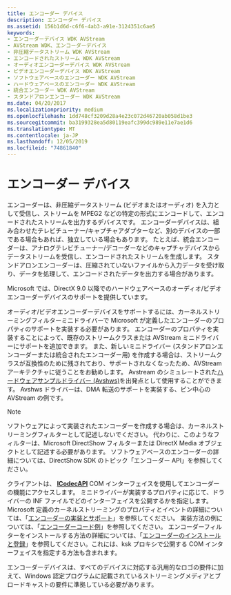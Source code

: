 ```yaml
---
title: エンコーダー デバイス
description: エンコーダー デバイス
ms.assetid: 156b1d6d-c6f6-4ab3-a91e-3124351c6ae5
keywords:
- エンコーダーデバイス WDK AVStream
- AVStream WDK、エンコーダーデバイス
- 非圧縮データストリーム WDK AVStream
- エンコードされたストリーム WDK AVStream
- オーディオエンコーダーデバイス WDK AVStream
- ビデオエンコーダーデバイス WDK AVStream
- ソフトウェアベースのエンコーダー WDK AVStream
- ハードウェアベースのエンコーダー WDK AVStream
- 統合エンコーダー WDK AVStream
- スタンドアロンエンコーダー WDK AVStream
ms.date: 04/20/2017
ms.localizationpriority: medium
ms.openlocfilehash: 1dd748cf3209d28a4e23c072d46720ab058d1be3
ms.sourcegitcommit: ba3199328ea5d80119eafc399dc989e11e7ae1d6
ms.translationtype: MT
ms.contentlocale: ja-JP
ms.lasthandoff: 12/05/2019
ms.locfileid: "74861840"
---
```

# <a name="encoder-devices"></a>エンコーダー デバイス

エンコーダーは、非圧縮データストリーム (ビデオまたはオーディオ) を入力として受信し、ストリームを MPEG2 などの特定の形式にエンコードして、エンコードされたストリームを出力するデバイスです。 エンコーダーデバイスは、組み合わせたテレビチューナー/キャプチャアダプターなど、別のデバイスの一部である場合もあれば、独立している場合もあります。 たとえば、統合エンコーダーは、アナログテレビチューナー/デコーダーなどのキャプチャデバイスからデータストリームを受信し、エンコードされたストリームを生成します。 スタンドアロンエンコーダーは、圧縮されていないファイルから入力データを受け取り、データを処理して、エンコードされたデータを出力する場合があります。

Microsoft では、DirectX 9.0 以降でのハードウェアベースのオーディオ/ビデオエンコーダーデバイスのサポートを提供しています。

オーディオ/ビデオエンコーダーデバイスをサポートするには、カーネルストリーミングフィルターミニドライバーで Microsoft が定義したエンコーダーのプロパティのサポートを実装する必要があります。 エンコーダーのプロパティを実装することによって、既存のストリームクラスまたは AVStream ミニドライバーにサポートを追加できます。 また、新しいミニドライバー (スタンドアロンエンコーダーまたは統合されたエンコーダー用) を作成する場合は、ストリームクラスが互換性のために残されており、サポートされなくなったため、AVStream アーキテクチャに従うことをお勧めします。 Avstream のシミュレートされた[ハードウェアサンプルドライバー (Avshws)](https://go.microsoft.com/fwlink/p/?LinkId=618052)を出発点として使用することができます。 Avshws ドライバーは、DMA 転送のサポートを実装する、ピン中心の AVStream の例です。

> [!NOTE]
> ソフトウェアによって実装されたエンコーダーを作成する場合は、カーネルストリーミングフィルターとして記述しないでください。 代わりに、このようなフィルターは、Microsoft DirectShow フィルターまたは DirectX Media オブジェクトとして記述する必要があります。 ソフトウェアベースのエンコーダーの詳細については、DirectShow SDK のトピック「エンコーダー API」を参照してください。

クライアントは、 [**ICodecAPI**](https://docs.microsoft.com/previous-versions/ms784893(v%3dvs.85)) COM インターフェイスを使用してエンコーダーの機能にアクセスします。 ミニドライバーが実装するプロパティに応じて、ドライバーの INF ファイルでどのインターフェイスを公開するかを指定します。 Microsoft 定義のカーネルストリーミングのプロパティとイベントの詳細については、「[エンコーダーの実装とサポート](encoder-implementation-and-support.md)」を参照してください。 実装方法の例については、「[エンコーダーコード例](encoder-code-examples.md)」を参照してください。 エンコーダーフィルターをインストールする方法の詳細については、「[エンコーダーのインストールと登録](encoder-installation-and-registration.md)」を参照してください。これには、ksk プロキシで公開する COM インターフェイスを指定する方法も含まれます。

エンコーダーデバイスは、すべてのデバイスに対応する汎用的なロゴの要件に加えて、Windows 認定プログラムに記載されているストリーミングメディアとブロードキャストの要件に準拠している必要があります。
